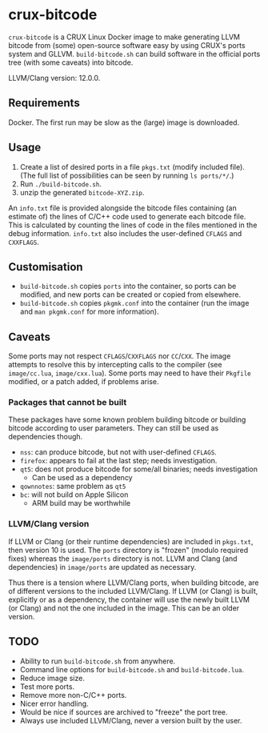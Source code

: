 # crux-bitcode

`crux-bitcode` is a CRUX Linux Docker image to make generating LLVM bitcode from (some) open-source software easy by using CRUX's ports system and GLLVM.
`build-bitcode.sh` can build software in the official ports tree (with some caveats) into bitcode.

LLVM/Clang version: 12.0.0.

## Requirements
Docker.
The first run may be slow as the (large) image is downloaded.

## Usage
1. Create a list of desired ports in a file `pkgs.txt` (modify included file).
   (The full list of possibilities can be seen by running `ls ports/*/`.)
2. Run `./build-bitcode.sh`.
3. unzip the generated `bitcode-XYZ.zip`.

An `info.txt` file is provided alongside the bitcode files containing (an estimate of) the lines of C/C++ code used to generate each bitcode file.
This is calculated by counting the lines of code in the files mentioned in the debug information.
`info.txt` also includes the user-defined `CFLAGS` and `CXXFLAGS`.

## Customisation
* `build-bitcode.sh` copies `ports` into the container, so ports can be modified, and new ports can be created or copied from elsewhere.
* `build-bitcode.sh` copies `pkgmk.conf` into the container (run the image and `man pkgmk.conf` for more information).


## Caveats
Some ports may not respect `CFLAGS`/`CXXFLAGS` nor `CC`/`CXX`.
The image attempts to resolve this by intercepting calls to the compiler (see `image/cc.lua`, `image/cxx.lua`).
Some ports may need to have their `Pkgfile` modified, or a patch added, if problems arise.

### Packages that cannot be built
These packages have some known problem building bitcode or building bitcode according to user parameters.
They can still be used as dependencies though.

* `nss`: can produce bitcode, but not with user-defined `CFLAGS`.
* `firefox`: appears to fail at the last step; needs investigation.
* `qt5`: does not produce bitcode for some/all binaries; needs investigation
  * Can be used as a dependency
* `qownnotes`: same problem as `qt5`
* `bc`: will not build on Apple Silicon
  * ARM build may be worthwhile

### LLVM/Clang version
If LLVM or Clang (or their runtime dependencies) are included in `pkgs.txt`, then version 10 is used.
The `ports` directory is "frozen" (modulo required fixes) whereas the `image/ports` directory is not.
LLVM and Clang (and dependencies) in `image/ports` are updated as necessary.

Thus there is a tension where LLVM/Clang ports, when building bitcode, are of different versions to the included LLVM/Clang.
If LLVM (or Clang) is built, explicitly or as a dependency, the container will use the newly built LLVM (or Clang) and not the one included in the image.
This can be an older version.

## TODO
* Ability to run `build-bitcode.sh` from anywhere.
* Command line options for `build-bitcode.sh` and `build-bitcode.lua`.
* Reduce image size.
* Test more ports.
* Remove more non-C/C++ ports.
* Nicer error handling.
* Would be nice if sources are archived to "freeze" the port tree.
* Always use included LLVM/Clang, never a version built by the user.
